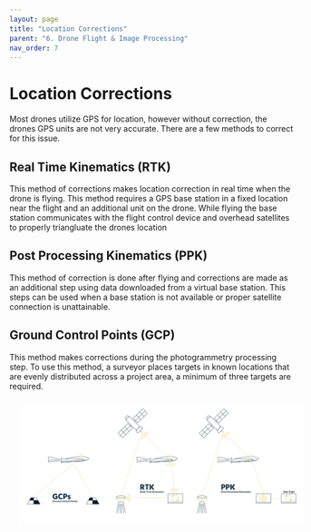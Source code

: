 ```yaml
---
layout: page
title: "Location Corrections"
parent: "6. Drone Flight & Image Processing"
nav_order: 7
---
```


# Location Corrections

Most drones utilize GPS for location, however without correction, the drones GPS units are not very accurate.  There are a few methods to correct for this issue.

## Real Time Kinematics (RTK)

This method of corrections makes location correction in real time when the drone is flying.  This method requires a GPS base station in a fixed location near the flight and an additional unit on the drone.  While flying the base station communicates with the flight control device and overhead satellites to properly triangluate the drones location

## Post Processing Kinematics (PPK)

This method of correction is done after flying and corrections are made as an additional step using data downloaded from a virtual base station.  This steps can be used when a base station is not available or proper satellite connection is unattainable.

## Ground Control Points (GCP)

This method makes corrections during the photogrammetry processing step.  To use this method, a surveyor places targets in known locations that are evenly distributed across a project area, a minimum of three targets are required.  

<img align="center" src="../images/drone/GPS_Corrections.jpg" hspace="15" vspace="10" width="1000">